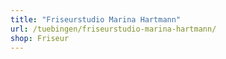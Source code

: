 ```yaml
---
title: "Friseurstudio Marina Hartmann"
url: /tuebingen/friseurstudio-marina-hartmann/
shop: Friseur
---
```

